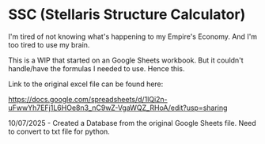 # SSC (Stellaris Structure Calculator)
I'm tired of not knowing what's happening to my Empire's Economy. And I'm too tired to use my brain.

This is a WIP that started on an Google Sheets workbook. But it couldn't handle/have the formulas I needed to use. Hence this. 

Link to the original excel file can be found here:

https://docs.google.com/spreadsheets/d/1lQi2n-uFwwYh7EFj1L6HOe8n3_nC9wZ-VgaWQZ_RHoA/edit?usp=sharing

10/07/2025 - Created a Database from the original Google Sheets file. Need to convert to txt file for python.
